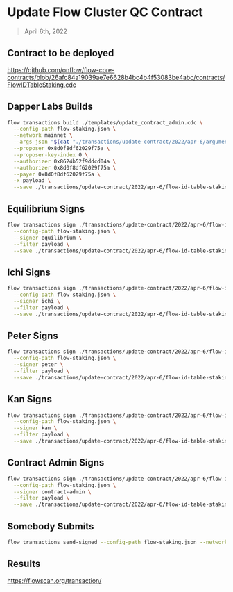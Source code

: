 # Update Flow Cluster QC Contract

> April 6th, 2022

## Contract to be deployed

https://github.com/onflow/flow-core-contracts/blob/26afc84a19039ae7e6628b4bc4b4f53083be4abc/contracts/FlowIDTableStaking.cdc

## Dapper Labs Builds

```sh
flow transactions build ./templates/update_contract_admin.cdc \
  --config-path flow-staking.json \
  --network mainnet \
  --args-json "$(cat "./transactions/update-contract/2022/apr-6/arguments-flow-id-table-staking.json")" \
  --proposer 0x8d0f8df62029f75a \
  --proposer-key-index 0 \
  --authorizer 0x8624b52f9ddcd04a \
  --authorizer 0x8d0f8df62029f75a \
  --payer 0x8d0f8df62029f75a \
  -x payload \
  --save ./transactions/update-contract/2022/apr-6/flow-id-table-staking-contract-upgrade-apr-6-unsigned.rlp
```

## Equilibrium Signs

```sh
flow transactions sign ./transactions/update-contract/2022/apr-6/flow-id-table-staking-contract-upgrade-apr-6-unsigned.rlp \
  --config-path flow-staking.json \
  --signer equilibrium \
  --filter payload \
  --save ./transactions/update-contract/2022/apr-6/flow-id-table-staking-contract-upgrade-apr-6-sig-1.rlp
```

## Ichi Signs

```sh
flow transactions sign ./transactions/update-contract/2022/apr-6/flow-id-table-staking-contract-upgrade-apr-6-sig-1.rlp \
  --config-path flow-staking.json \
  --signer ichi \
  --filter payload \
  --save ./transactions/update-contract/2022/apr-6/flow-id-table-staking-contract-upgrade-apr-6-sig-2.rlp
```

## Peter Signs

```sh
flow transactions sign ./transactions/update-contract/2022/apr-6/flow-id-table-staking-contract-upgrade-apr-6-sig-2.rlp \
  --config-path flow-staking.json \
  --signer peter \
  --filter payload \
  --save ./transactions/update-contract/2022/apr-6/flow-id-table-staking-contract-upgrade-apr-6-sig-3.rlp
```

## Kan Signs

```sh
flow transactions sign ./transactions/update-contract/2022/apr-6/flow-id-table-staking-contract-upgrade-apr-6-sig-3.rlp \
  --config-path flow-staking.json \
  --signer kan \
  --filter payload \
  --save ./transactions/update-contract/2022/apr-6/flow-id-table-staking-contract-upgrade-apr-6-sig-4.rlp
```

## Contract Admin Signs

```sh
flow transactions sign ./transactions/update-contract/2022/apr-6/flow-id-table-staking-contract-upgrade-apr-6-sig-4.rlp \
  --config-path flow-staking.json \
  --signer contract-admin \
  --filter payload \
  --save ./transactions/update-contract/2022/apr-6/flow-id-table-staking-contract-upgrade-apr-6-sig-complete.rlp
```

## Somebody Submits

```sh
flow transactions send-signed --config-path flow-staking.json --network mainnet ./transactions/update-contract/2022/apr-6/flow-id-table-staking-contract-upgrade-apr-6-sig-complete.rlp
```


## Results

https://flowscan.org/transaction/
